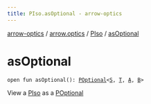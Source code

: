 ```yaml
---
title: PIso.asOptional - arrow-optics
---
```


[arrow-optics](../../index.html) / [arrow.optics](../index.html) / [PIso](index.html) / [asOptional](./as-optional.html)

# asOptional

`open fun asOptional(): `[`POptional`](../-p-optional/index.html)`<`[`S`](index.html#S)`, `[`T`](index.html#T)`, `[`A`](index.html#A)`, `[`B`](index.html#B)`>`

View a [PIso](index.html) as a [POptional](../-p-optional/index.html)

